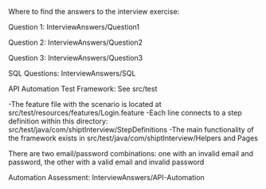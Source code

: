 Where to find the answers to the interview exercise:

Question 1: InterviewAnswers/Question1

Question 2: InterviewAnswers/Question2

Question 3: InterviewAnswers/Question3

SQL Questions: InterviewAnswers/SQL

API Automation Test Framework: See src/test

-The feature file with the scenario is located at src/test/resources/features/Login.feature
-Each line connects to a step definition within this directory: src/test/java/com/shiptInterview/StepDefinitions
-The main functionality of the framework exists in src/test/java/com/shiptInterview/Helpers and Pages

There are two email/password combinations: one with an invalid email and password, the other with a valid email and
invalid password

Automation Assessment: InterviewAnswers/API-Automation

